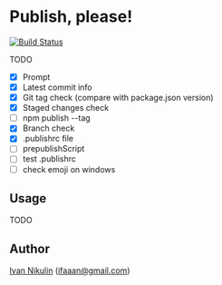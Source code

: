 # Publish, please!
[![Build Status](https://api.travis-ci.org/inikulin/publish-please.svg)](https://travis-ci.org/inikulin/publish-please)

TODO

 - [x] Prompt
 - [x] Latest commit info
 - [x] Git tag check (compare with package.json version)
 - [x] Staged changes check
 - [ ] npm publish --tag
 - [x] Branch check
 - [x] .publishrc file
 - [ ] prepublishScript
 - [ ] test .publishrc
 - [ ] check emoji on windows

## Usage
TODO

## Author
[Ivan Nikulin](https://github.com/inikulin) (ifaaan@gmail.com)
